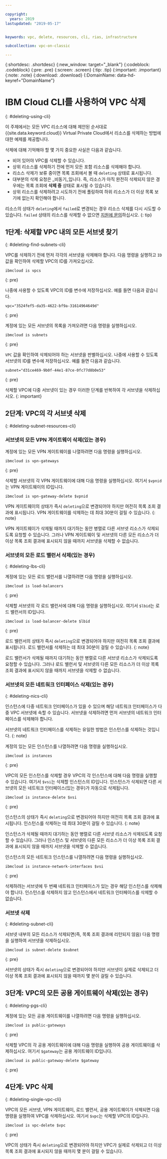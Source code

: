 ```yaml
---

copyright:
  years: 2019
lastupdated: "2019-05-17"


keywords: vpc, delete, resources, cli, rias, infrastructure

subcollection: vpc-on-classic

---
```


{:shortdesc: .shortdesc}
{:new_window: target="_blank"}
{:codeblock: .codeblock}
{:pre: .pre}
{:screen: .screen}
{:tip: .tip}
{:important: .important}
{:note: .note}
{:download: .download}
{:DomainName: data-hd-keyref="DomainName"}

# IBM Cloud CLI를 사용하여 VPC 삭제
{: #deleting-using-cli}

이 주제에서는 모든 VPC 리소스에 대해 제안된 순서대로 {{site.data.keyword.cloud}} Virtual Private Cloud에서 리소스를 삭제하는 방법에 대한 예제를 제공합니다. 

삭제에 대해 기억해야 할 몇 가지 중요한 사실은 다음과 같습니다.

* 비어 있어야 VPC를 삭제할 수 있습니다. 
* 상위 리소스를 삭제하기 전에 먼저 모든 포함 리소스를 삭제해야 합니다. 
* 리소스 삭제가 보류 중이면 목록 조회에서 볼 때 `deleting` 상태로 표시됩니다.  
* 대부분의 삭제 요청은 _비동기_입니다. 즉, 리소스가 아직 완전히 삭제되지 않은 경우에는 목록 조회에 **삭제 중** 상태로 표시될 수 있습니다. 
* 상위 리소스를 삭제하려고 시도하기 전에 폴링하여 하위 리소스가 더 이상 목록 보기에 없는지 확인해야 합니다. 

리소스의 상태가 `deleting`에서 `failed`로 변경되는 경우 리소스 삭제를 다시 시도할 수 있습니다. `failed` 상태의 리소스를 삭제할 수 없으면 [지원에 문의](/docs/vpc-on-classic?topic=vpc-on-classic-getting-help-and-support)하십시오.
{: tip}

## 1단계: 삭제할 VPC 내의 모든 서브넷 찾기
{: #deleting-find-subnets-cli}

VPC를 삭제하기 전에 먼저 각각의 서브넷을 삭제해야 합니다. 다음 명령을 실행하고 `ID` 값을 확인하여 삭제할 VPC의 ID를 가져오십시오.

```
ibmcloud is vpcs
```
{: pre}

나중에 사용할 수 있도록 VPC의 ID를 변수에 저장하십시오. 예를 들면 다음과 같습니다.

```
vpc="3524fef5-da35-4622-bf9a-31614964649d"
```
{: pre}

계정에 있는 모든 서브넷의 목록을 가져오려면 다음 명령을 실행하십시오.

```
ibmcloud is subnets
```
{: pre}

`VPC` 값을 확인하여 삭제되어야 하는 서브넷을 판별하십시오. 나중에 사용할 수 있도록 서브넷의 ID를 변수에 저장하십시오. 예를 들면 다음과 같습니다.

```
subnet="d31ce469-9b0f-44e1-87ce-0fc77d8b0e53"
```
{: pre}

삭제할 VPC에 다중 서브넷이 있는 경우 이러한 단계를 반복하여 각 서브넷을 삭제하십시오.
{: important}

## 2단계: VPC의 각 서브넷 삭제
{: #deleting-subnet-resources-cli}

### 서브넷의 모든 VPN 게이트웨이 삭제(있는 경우)

계정에 있는 모든 VPN 게이트웨이를 나열하려면 다음 명령을 실행하십시오.

```
ibmcloud is vpn-gateways
```
{: pre}

삭제할 서브넷의 각 VPN 게이트웨이에 대해 다음 명령을 실행하십시오. 여기서 `$vpnid`는 VPN 게이트웨이의 ID입니다.

```
ibmcloud is vpn-gateway-delete $vpnid
```

VPN 게이트웨이의 상태가 즉시 `deleting`으로 변경되어야 하지만 여전히 목록 조회 결과에 표시됩니다. VPN 게이트웨이를 삭제하는 데 최대 30분이 걸릴 수 있습니다.
{: note}

VPN 게이트웨이가 삭제될 때까지 대기하는 동안 병렬로 다른 서브넷 리소스가 삭제되도록 요청할 수 있습니다. 그러나 VPN 게이트웨이 및 서브넷의 다른 모든 리소스가 더 이상 목록 조회 결과에 표시되지 않을 때까지 서브넷을 삭제할 수 없습니다.

### 서브넷의 모든 로드 밸런서 삭제(있는 경우)
{: #deleting-lbs-cli}

계정에 있는 모든 로드 밸런서를 나열하려면 다음 명령을 실행하십시오.

```
ibmcloud is load-balancers
```
{: pre}

삭제할 서브넷의 각 로드 밸런서에 대해 다음 명령을 실행하십시오. 여기서 `$lbid`는 로드 밸런서의 ID입니다.

```
ibmcloud is load-balancer-delete $lbid
```
{: pre}

로드 밸런서의 상태가 즉시 `deleting`으로 변경되어야 하지만 여전히 목록 조회 결과에 표시됩니다. 로드 밸런서를 삭제하는 데 최대 30분이 걸릴 수 있습니다.
{: note}

로드 밸런서가 삭제될 때까지 대기하는 동안 병렬로 다른 서브넷 리소스가 삭제되도록 요청할 수 있습니다. 그러나 로드 밸런서 및 서브넷의 다른 모든 리소스가 더 이상 목록 조회 결과에 표시되지 않을 때까지 서브넷을 삭제할 수 없습니다.

### 서브넷의 모든 네트워크 인터페이스 삭제(있는 경우)
{: #deleting-nics-cli}

인스턴스에 다중 네트워크 인터페이스가 있을 수 있으며 해당 네트워크 인터페이스가 다중 VPC 서브넷에 속할 수 있습니다. 서브넷을 삭제하려면 먼저 서브넷의 네트워크 인터페이스를 삭제해야 합니다. 

서브넷의 네트워크 인터페이스를 삭제하는 유일한 방법은 인스턴스를 삭제하는 것입니다.
{: note}

계정의 있는 모든 인스턴스를 나열하려면 다음 명령을 실행하십시오.

```
ibmcloud is instances
```
{: pre}

VPC의 모든 인스턴스를 삭제할 경우 VPC의 각 인스턴스에 대해 다음 명령을 실행할 수 있습니다. 여기서 `$vsi`는 삭제할 인스턴스의 ID입니다. 인스턴스가 삭제되면 다른 서브넷의 모든 네트워크 인터페이스(있는 경우)가 자동으로 삭제됩니다.

```
ibmcloud is instance-delete $vsi
```
{: pre}

인스턴스의 상태가 즉시 `deleting`으로 변경되어야 하지만 여전히 목록 조회 결과에 표시됩니다. 인스턴스를 삭제하는 데 최대 30분이 걸릴 수 있습니다.
{: note}

인스턴스가 삭제될 때까지 대기하는 동안 병렬로 다른 서브넷 리소스가 삭제되도록 요청할 수 있습니다. 그러나 인스턴스 및 서브넷의 다른 모든 리소스가 더 이상 목록 조회 결과에 표시되지 않을 때까지 서브넷을 삭제할 수 없습니다.

인스턴스의 모든 네트워크 인스턴스를 나열하려면 다음 명령을 실행하십시오.

```
ibmcloud is instance-network-interfaces $vsi
```
{: pre}

삭제하려는 서브넷에 두 번째 네트워크 인터페이스가 있는 경우 해당 인스턴스를 삭제해야 합니다. 인스턴스를 삭제하지 않고 인스턴스에서 네트워크 인터페이스를 삭제할 수 없습니다.

### 서브넷 삭제
{: #deleting-subnet-cli}

서브넷 내부의 모든 리소스가 삭제되면(즉, 목록 조회 결과에 리턴되지 않음) 다음 명령을 실행하여 서브넷을 삭제하십시오.

```
ibmcloud is subnet-delete $subnet
```
{: pre}

서브넷의 상태가 즉시 `deleting`으로 변경되어야 하지만 서브넷이 실제로 삭제되고 더 이상 목록 조회 결과에 표시되지 않을 때까지 몇 분이 걸릴 수 있습니다.

## 3단계: VPC의 모든 공용 게이트웨이 삭제(있는 경우)
{: #deleting-pgs-cli}

계정에 있는 모든 공용 게이트웨이를 나열하려면 다음 명령을 실행하십시오.

```
ibmcloud is public-gateways
```
{: pre}

삭제할 VPC의 각 공용 게이트웨이에 대해 다음 명령을 실행하여 공용 게이트웨이를 삭제하십시오. 여기서 `$gateway`는 공용 게이트웨이 ID입니다.

```
ibmcloud is public-gateway-delete $gateway
```
{: pre}


## 4단계: VPC 삭제
{: #deleting-single-vpc-cli}

VPC의 모든 서브넷, VPN 게이트웨이, 로드 밸런서, 공용 게이트웨이가 삭제되면 다음 명령을 실행하여 VPC를 삭제하십시오. 여기서 `$vpc`는 삭제할 VPC의 ID입니다.

```
ibmcloud is vpc-delete $vpc
```
{: pre}

VPC의 상태가 즉시 `deleting`으로 변경되어야 하지만 VPC가 실제로 삭제되고 더 이상 목록 조회 결과에 표시되지 않을 때까지 몇 분이 걸릴 수 있습니다.
